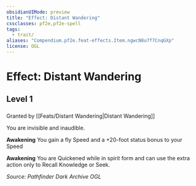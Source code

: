 ```yaml
---
obsidianUIMode: preview
title: "Effect: Distant Wandering"
cssclasses: pf2e,pf2e-spell
tags:
  - trait/
aliases: "Compendium.pf2e.feat-effects.Item.ngwcN8u7f7CnqGXp"
license: OGL
---
```

# Effect: Distant Wandering
## Level 1
### 






Granted by [[Feats/Distant Wandering|Distant Wandering]]

You are invisible and inaudible.

**Awakening** You gain a fly Speed and a +20-foot status bonus to your Speed

**Awakening** You are Quickened while in spirit form and can use the extra action only to Recall Knowledge or Seek.

*Source: Pathfinder Dark Archive*
*OGL*